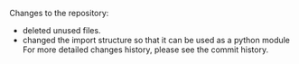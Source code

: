 Changes to the repository:
- deleted unused files.
- changed the import structure so that it can be used as a python module
For more detailed changes history, please see the commit history.
